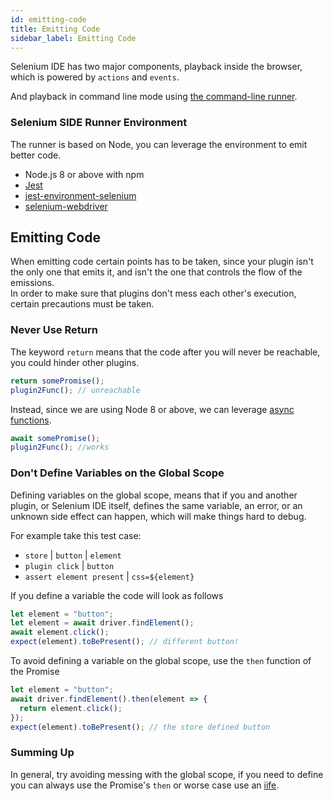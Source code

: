 ```yaml
---
id: emitting-code
title: Emitting Code
sidebar_label: Emitting Code
---
```


Selenium IDE has two major components, playback inside the browser, which is powered by `actions` and `events`.  

And playback in command line mode using [the command-line runner](../introduction/command-line-runner).  

### Selenium SIDE Runner Environment

The runner is based on Node, you can leverage the environment to emit better code.

- Node.js 8 or above with npm
- [Jest](https://facebook.github.io/jest/)
- [jest-environment-selenium](https://github.com/applitools/jest-environment-selenium)
- [selenium-webdriver](https://www.npmjs.com/package/selenium-webdriver)

## Emitting Code

When emitting code certain points has to be taken, since your plugin isn't the only one that emits it, and isn't the one that controls the flow of the emissions.  
In order to make sure that plugins don't mess each other's execution, certain precautions must be taken.

### Never Use Return

The keyword `return` means that the code after you will never be reachable, you could hinder other plugins.

```js
return somePromise();
plugin2Func(); // unreachable
```

Instead, since we are using Node 8 or above, we can leverage [async functions](https://developer.mozilla.org/en-US/docs/Web/JavaScript/Reference/Statements/async_function).

```js
await somePromise();
plugin2Func(); //works
```

### Don't Define Variables on the Global Scope

Defining variables on the global scope, means that if you and another plugin, or Selenium IDE itself, defines the same variable, an error, or an unknown side effect can happen, which will make things hard to debug.  

For example take this test case:
- `store` | `button` | `element`
- `plugin click` | `button`
- `assert element present` | `css=${element}`  

If you define a variable the code will look as follows

```js
let element = "button";
let element = await driver.findElement();
await element.click();
expect(element).toBePresent(); // different button!
```

To avoid defining a variable on the global scope, use the `then` function of the Promise

```js
let element = "button";
await driver.findElement().then(element => {
  return element.click();
});
expect(element).toBePresent(); // the store defined button
```

### Summing Up

In general, try avoiding messing with the global scope, if you need to define you can always use the Promise's `then` or worse case use an [iife](https://developer.mozilla.org/en-US/docs/Glossary/IIFE).

